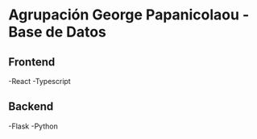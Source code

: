 # Agrupación George Papanicolaou - Base de Datos

## Frontend
-React
-Typescript

## Backend
-Flask
-Python